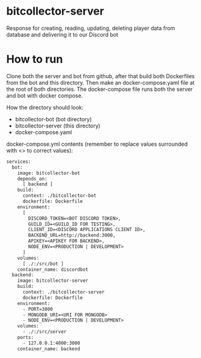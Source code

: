 # bitcollector-server

Response for creating, reading, updating, deleting player data from database and delivering it to our Discord bot

# How to run
Clone both the server and bot from github, after that build both Dockerfiles from the bot and this directory.
Then make an docker-compose.yaml file at the root of both directories.
The docker-compose file runs both the server and bot with docker compose.

How the directory should look:
* bitcollector-bot (bot directory)
* bitcollector-server (this directory)
* docker-compose.yaml

docker-compose.yml contents (remember to replace values surrounded with <> to correct values):
```Dockerfile
services:
  bot:
    image: bitcollector-bot
    depends_on:
      [ backend ]
    build:
      context: ./bitcollector-bot
      dockerfile: Dockerfile
    environment:
      [ 
        DISCORD_TOKEN=<BOT DISCORD TOKEN>,
        GUILD_ID=<GUILD_ID FOR TESTING>,
        CLIENT_ID=<DISCORD APPLICATIONS CLIENT ID>,
        BACKEND_URL=http://backend:3000,
        APIKEY=<APIKEY FOR BACKEND>,
        NODE_ENV=<PRODUCTION | DEVELOPMENT>
      ]
    volumes:
      [ ./:/src/bot ]
    container_name: discordbot
  backend:
    image: bitcollector-server
    build:
      context: ./bitcollector-server
      dockerfile: Dockerfile
    environment:
      - PORT=3000
      - MONGODB_URI=<URI FOR MONGODB>
      - NODE_ENV=<PRODUCTION | DEVELOPMENT>
    volumes:
      - ./:/src/server
    ports: 
      - 127.0.0.1:4000:3000
    container_name: backend
```